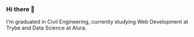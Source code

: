 ### Hi there 👋

I'm graduated in Civil Engineering, currently studying Web Development at Trybe and Data Science at Alura.
